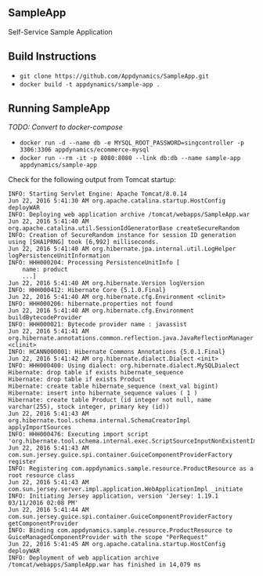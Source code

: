 ## SampleApp
Self-Service Sample Application

## Build Instructions
* `git clone https://github.com/Appdynamics/SampleApp.git`
* `docker build -t appdynamics/sample-app .`

## Running SampleApp
*TODO: Convert to docker-compose*

* `docker run -d --name db -e MYSQL_ROOT_PASSWORD=singcontroller -p 3306:3306 appdynamics/ecommerce-mysql`
* `docker run --rm -it -p 8080:8080 --link db:db --name sample-app appdynamics/sample-app`

Check for the following output from Tomcat startup:

```
INFO: Starting Servlet Engine: Apache Tomcat/8.0.14
Jun 22, 2016 5:41:30 AM org.apache.catalina.startup.HostConfig deployWAR
INFO: Deploying web application archive /tomcat/webapps/SampleApp.war
Jun 22, 2016 5:41:40 AM org.apache.catalina.util.SessionIdGeneratorBase createSecureRandom
INFO: Creation of SecureRandom instance for session ID generation using [SHA1PRNG] took [6,992] milliseconds.
Jun 22, 2016 5:41:40 AM org.hibernate.jpa.internal.util.LogHelper logPersistenceUnitInformation
INFO: HHH000204: Processing PersistenceUnitInfo [
	name: product
	...]
Jun 22, 2016 5:41:40 AM org.hibernate.Version logVersion
INFO: HHH000412: Hibernate Core {5.1.0.Final}
Jun 22, 2016 5:41:40 AM org.hibernate.cfg.Environment <clinit>
INFO: HHH000206: hibernate.properties not found
Jun 22, 2016 5:41:40 AM org.hibernate.cfg.Environment buildBytecodeProvider
INFO: HHH000021: Bytecode provider name : javassist
Jun 22, 2016 5:41:41 AM org.hibernate.annotations.common.reflection.java.JavaReflectionManager <clinit>
INFO: HCANN000001: Hibernate Commons Annotations {5.0.1.Final}
Jun 22, 2016 5:41:42 AM org.hibernate.dialect.Dialect <init>
INFO: HHH000400: Using dialect: org.hibernate.dialect.MySQLDialect
Hibernate: drop table if exists hibernate_sequence
Hibernate: drop table if exists Product
Hibernate: create table hibernate_sequence (next_val bigint)
Hibernate: insert into hibernate_sequence values ( 1 )
Hibernate: create table Product (id integer not null, name varchar(255), stock integer, primary key (id))
Jun 22, 2016 5:41:43 AM org.hibernate.tool.schema.internal.SchemaCreatorImpl applyImportSources
INFO: HHH000476: Executing import script 'org.hibernate.tool.schema.internal.exec.ScriptSourceInputNonExistentImpl@7d143290'
Jun 22, 2016 5:41:43 AM com.sun.jersey.guice.spi.container.GuiceComponentProviderFactory register
INFO: Registering com.appdynamics.sample.resource.ProductResource as a root resource class
Jun 22, 2016 5:41:43 AM com.sun.jersey.server.impl.application.WebApplicationImpl _initiate
INFO: Initiating Jersey application, version 'Jersey: 1.19.1 03/11/2016 02:08 PM'
Jun 22, 2016 5:41:44 AM com.sun.jersey.guice.spi.container.GuiceComponentProviderFactory getComponentProvider
INFO: Binding com.appdynamics.sample.resource.ProductResource to GuiceManagedComponentProvider with the scope "PerRequest"
Jun 22, 2016 5:41:45 AM org.apache.catalina.startup.HostConfig deployWAR
INFO: Deployment of web application archive /tomcat/webapps/SampleApp.war has finished in 14,079 ms
```
